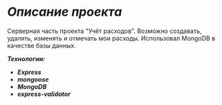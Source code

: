 # ***Описание проекта***
Серверная часть проекта "Учёт расходов".
Возможно создавать, удалять, изменять и отмечать мои расходы. 
Использовал MongoDB в качестве базы данных.

***Технологии:***
+ ***Express*** 
+ ***mongoose***
+ ***MongoDB***
+ ***express-validator***
